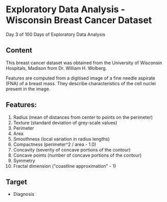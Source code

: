 # **Exploratory Data Analysis - Wisconsin Breast Cancer Dataset**
Day 3 of 100 Days of Exploratory Data Analysis

## **Content**
This breast cancer dataset was obtained from the University of Wisconsin Hospitals, Madison from Dr. William H. Wolberg.

Features are computed from a digitised image of a fine needle aspirate (FNA) of a breast mass. They describe characteristics of the cell nuclei present in the image.

## **Features:**
1. Radius (mean of distances from center to points on the perimeter)
2.  Texture (standard deviation of grey-scale values)
3. Perimeter
4. Area
5.  Smoothness (local variation in radius lengths)
6. Compactness (perimeter^2 / area - 1.0)
7. Concavity (severity of concave portions of the contour)
8. Concave points (number of concave portions of the contour)
9. Symmetry
10. Fractal dimension ("coastline approximation" - 1)


## **Target**
 - Diagnosis
